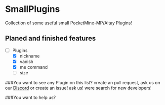 # SmallPlugins

Collection of some useful small PocketMine-MP/Altay Plugins!

## Planed and finished features
- [ ] Plugins
    - [x] nickname
    - [x] vanish
    - [x] me command
    - [ ] size
    
###You want to see any Plugin on this list?
create an pull request, ask us on our [Discord](https://discord.gg/KhZHtpS) or create an issue!
ask us! were search for new developers!

###You want to help us?
